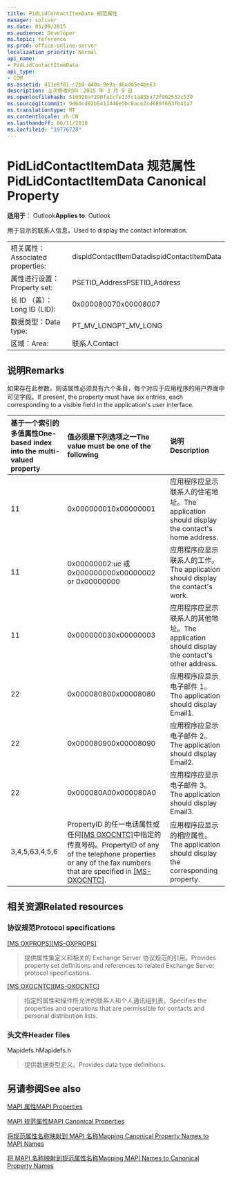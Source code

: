 ```yaml
---
title: PidLidContactItemData 规范属性
manager: soliver
ms.date: 03/09/2015
ms.audience: Developer
ms.topic: reference
ms.prod: office-online-server
localization_priority: Normal
api_name:
- PidLidContactItemData
api_type:
- COM
ms.assetid: 411e8f81-c2b9-440a-9e9a-d6add5e4be63
description: 上次修改时间：2015 年 3 月 9 日
ms.openlocfilehash: 510920af290fa1cfe13fc1a85ba72f902532c539
ms.sourcegitcommit: 9d60cd82b5413446e5bc8ace2cd689f683fb41a7
ms.translationtype: MT
ms.contentlocale: zh-CN
ms.lasthandoff: 06/11/2018
ms.locfileid: "19776728"
---
```

# <a name="pidlidcontactitemdata-canonical-property"></a><span data-ttu-id="7e90c-103">PidLidContactItemData 规范属性</span><span class="sxs-lookup"><span data-stu-id="7e90c-103">PidLidContactItemData Canonical Property</span></span>

  
  
<span data-ttu-id="7e90c-104">**适用于**： Outlook</span><span class="sxs-lookup"><span data-stu-id="7e90c-104">**Applies to**: Outlook</span></span> 
  
<span data-ttu-id="7e90c-105">用于显示的联系人信息。</span><span class="sxs-lookup"><span data-stu-id="7e90c-105">Used to display the contact information.</span></span>
  
|||
|:-----|:-----|
|<span data-ttu-id="7e90c-106">相关属性：</span><span class="sxs-lookup"><span data-stu-id="7e90c-106">Associated properties:</span></span>  <br/> |<span data-ttu-id="7e90c-107">dispidContactItemData</span><span class="sxs-lookup"><span data-stu-id="7e90c-107">dispidContactItemData</span></span>  <br/> |
|<span data-ttu-id="7e90c-108">属性进行设置：</span><span class="sxs-lookup"><span data-stu-id="7e90c-108">Property set:</span></span>  <br/> |<span data-ttu-id="7e90c-109">PSETID_Address</span><span class="sxs-lookup"><span data-stu-id="7e90c-109">PSETID_Address</span></span>  <br/> |
|<span data-ttu-id="7e90c-110">长 ID （盖）：</span><span class="sxs-lookup"><span data-stu-id="7e90c-110">Long ID (LID):</span></span>  <br/> |<span data-ttu-id="7e90c-111">0x00008007</span><span class="sxs-lookup"><span data-stu-id="7e90c-111">0x00008007</span></span>  <br/> |
|<span data-ttu-id="7e90c-112">数据类型：</span><span class="sxs-lookup"><span data-stu-id="7e90c-112">Data type:</span></span>  <br/> |<span data-ttu-id="7e90c-113">PT_MV_LONG</span><span class="sxs-lookup"><span data-stu-id="7e90c-113">PT_MV_LONG</span></span>  <br/> |
|<span data-ttu-id="7e90c-114">区域：</span><span class="sxs-lookup"><span data-stu-id="7e90c-114">Area:</span></span>  <br/> |<span data-ttu-id="7e90c-115">联系人</span><span class="sxs-lookup"><span data-stu-id="7e90c-115">Contact</span></span>  <br/> |
   
## <a name="remarks"></a><span data-ttu-id="7e90c-116">说明</span><span class="sxs-lookup"><span data-stu-id="7e90c-116">Remarks</span></span>

<span data-ttu-id="7e90c-117">如果存在此参数，则该属性必须具有六个条目，每个对应于应用程序的用户界面中可见字段。</span><span class="sxs-lookup"><span data-stu-id="7e90c-117">If present, the property must have six entries, each corresponding to a visible field in the application's user interface.</span></span>
  
|<span data-ttu-id="7e90c-118">**基于一个索引的多值属性**</span><span class="sxs-lookup"><span data-stu-id="7e90c-118">**One-based index into the multi-valued property**</span></span>|<span data-ttu-id="7e90c-119">**值必须是下列选项之一**</span><span class="sxs-lookup"><span data-stu-id="7e90c-119">**The value must be one of the following**</span></span>|<span data-ttu-id="7e90c-120">**说明**</span><span class="sxs-lookup"><span data-stu-id="7e90c-120">**Description**</span></span>|
|:-----|:-----|:-----|
|<span data-ttu-id="7e90c-121">1</span><span class="sxs-lookup"><span data-stu-id="7e90c-121">1</span></span>  <br/> |<span data-ttu-id="7e90c-122">0x00000001</span><span class="sxs-lookup"><span data-stu-id="7e90c-122">0x00000001</span></span>  <br/> |<span data-ttu-id="7e90c-123">应用程序应显示联系人的住宅地址。</span><span class="sxs-lookup"><span data-stu-id="7e90c-123">The application should display the contact's home address.</span></span>  <br/> |
|<span data-ttu-id="7e90c-124">1</span><span class="sxs-lookup"><span data-stu-id="7e90c-124">1</span></span>  <br/> |<span data-ttu-id="7e90c-125">0x00000002:uc 或 0x00000000</span><span class="sxs-lookup"><span data-stu-id="7e90c-125">0x00000002 or 0x00000000</span></span>  <br/> |<span data-ttu-id="7e90c-126">应用程序应显示联系人的工作。</span><span class="sxs-lookup"><span data-stu-id="7e90c-126">The application should display the contact's work.</span></span>  <br/> |
|<span data-ttu-id="7e90c-127">1</span><span class="sxs-lookup"><span data-stu-id="7e90c-127">1</span></span>  <br/> |<span data-ttu-id="7e90c-128">0x00000003</span><span class="sxs-lookup"><span data-stu-id="7e90c-128">0x00000003</span></span>  <br/> |<span data-ttu-id="7e90c-129">应用程序应显示联系人的其他地址。</span><span class="sxs-lookup"><span data-stu-id="7e90c-129">The application should display the contact's other address.</span></span>  <br/> |
|<span data-ttu-id="7e90c-130">2</span><span class="sxs-lookup"><span data-stu-id="7e90c-130">2</span></span>  <br/> |<span data-ttu-id="7e90c-131">0x00008080</span><span class="sxs-lookup"><span data-stu-id="7e90c-131">0x00008080</span></span>  <br/> |<span data-ttu-id="7e90c-132">应用程序应显示电子邮件 1。</span><span class="sxs-lookup"><span data-stu-id="7e90c-132">The application should display Email1.</span></span>  <br/> |
|<span data-ttu-id="7e90c-133">2</span><span class="sxs-lookup"><span data-stu-id="7e90c-133">2</span></span>  <br/> |<span data-ttu-id="7e90c-134">0x00008090</span><span class="sxs-lookup"><span data-stu-id="7e90c-134">0x00008090</span></span>  <br/> |<span data-ttu-id="7e90c-135">应用程序应显示电子邮件 2。</span><span class="sxs-lookup"><span data-stu-id="7e90c-135">The application should display Email2.</span></span>  <br/> |
|<span data-ttu-id="7e90c-136">2</span><span class="sxs-lookup"><span data-stu-id="7e90c-136">2</span></span>  <br/> |<span data-ttu-id="7e90c-137">0x000080A0</span><span class="sxs-lookup"><span data-stu-id="7e90c-137">0x000080A0</span></span>  <br/> |<span data-ttu-id="7e90c-138">应用程序应显示电子邮件 3。</span><span class="sxs-lookup"><span data-stu-id="7e90c-138">The application should display Email3.</span></span>  <br/> |
|<span data-ttu-id="7e90c-139">3,4,5,6</span><span class="sxs-lookup"><span data-stu-id="7e90c-139">3,4,5,6</span></span>  <br/> |<span data-ttu-id="7e90c-140">PropertyID 的任一电话属性或任何[[MS OXOCNTC]](http://msdn.microsoft.com/library/9b636532-9150-4836-9635-9c9b756c9ccf%28Office.15%29.aspx)中指定的传真号码。</span><span class="sxs-lookup"><span data-stu-id="7e90c-140">PropertyID of any of the telephone properties or any of the fax numbers that are specified in [[MS-OXOCNTC]](http://msdn.microsoft.com/library/9b636532-9150-4836-9635-9c9b756c9ccf%28Office.15%29.aspx).</span></span>  <br/> |<span data-ttu-id="7e90c-141">应用程序应显示的相应属性。</span><span class="sxs-lookup"><span data-stu-id="7e90c-141">The application should display the corresponding property.</span></span>  <br/> |
   
## <a name="related-resources"></a><span data-ttu-id="7e90c-142">相关资源</span><span class="sxs-lookup"><span data-stu-id="7e90c-142">Related resources</span></span>

### <a name="protocol-specifications"></a><span data-ttu-id="7e90c-143">协议规范</span><span class="sxs-lookup"><span data-stu-id="7e90c-143">Protocol specifications</span></span>

<span data-ttu-id="7e90c-144">[[MS OXPROPS]](http://msdn.microsoft.com/library/f6ab1613-aefe-447d-a49c-18217230b148%28Office.15%29.aspx)</span><span class="sxs-lookup"><span data-stu-id="7e90c-144">[[MS-OXPROPS]](http://msdn.microsoft.com/library/f6ab1613-aefe-447d-a49c-18217230b148%28Office.15%29.aspx)</span></span>
  
> <span data-ttu-id="7e90c-145">提供属性集定义和相关的 Exchange Server 协议规范的引用。</span><span class="sxs-lookup"><span data-stu-id="7e90c-145">Provides property set definitions and references to related Exchange Server protocol specifications.</span></span>
    
<span data-ttu-id="7e90c-146">[[MS OXOCNTC]](http://msdn.microsoft.com/library/9b636532-9150-4836-9635-9c9b756c9ccf%28Office.15%29.aspx)</span><span class="sxs-lookup"><span data-stu-id="7e90c-146">[[MS-OXOCNTC]](http://msdn.microsoft.com/library/9b636532-9150-4836-9635-9c9b756c9ccf%28Office.15%29.aspx)</span></span>
  
> <span data-ttu-id="7e90c-147">指定的属性和操作所允许的联系人和个人通讯组列表。</span><span class="sxs-lookup"><span data-stu-id="7e90c-147">Specifies the properties and operations that are permissible for contacts and personal distribution lists.</span></span>
    
### <a name="header-files"></a><span data-ttu-id="7e90c-148">头文件</span><span class="sxs-lookup"><span data-stu-id="7e90c-148">Header files</span></span>

<span data-ttu-id="7e90c-149">Mapidefs.h</span><span class="sxs-lookup"><span data-stu-id="7e90c-149">Mapidefs.h</span></span>
  
> <span data-ttu-id="7e90c-150">提供数据类型定义。</span><span class="sxs-lookup"><span data-stu-id="7e90c-150">Provides data type definitions.</span></span>
    
## <a name="see-also"></a><span data-ttu-id="7e90c-151">另请参阅</span><span class="sxs-lookup"><span data-stu-id="7e90c-151">See also</span></span>



[<span data-ttu-id="7e90c-152">MAPI 属性</span><span class="sxs-lookup"><span data-stu-id="7e90c-152">MAPI Properties</span></span>](mapi-properties.md)
  
[<span data-ttu-id="7e90c-153">MAPI 规范属性</span><span class="sxs-lookup"><span data-stu-id="7e90c-153">MAPI Canonical Properties</span></span>](mapi-canonical-properties.md)
  
[<span data-ttu-id="7e90c-154">将规范属性名称映射到 MAPI 名称</span><span class="sxs-lookup"><span data-stu-id="7e90c-154">Mapping Canonical Property Names to MAPI Names</span></span>](mapping-canonical-property-names-to-mapi-names.md)
  
[<span data-ttu-id="7e90c-155">将 MAPI 名称映射到规范属性名称</span><span class="sxs-lookup"><span data-stu-id="7e90c-155">Mapping MAPI Names to Canonical Property Names</span></span>](mapping-mapi-names-to-canonical-property-names.md)

